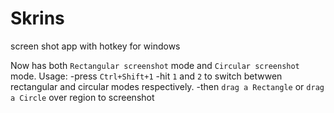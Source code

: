 # Skrins
screen shot app with hotkey for windows

Now has both ```Rectangular screenshot``` mode and ```Circular screenshot``` mode.
Usage:
    -press ```Ctrl+Shift+1```
    -hit ```1``` and ```2``` to switch betwwen rectangular and circular modes respectively.
    -then ```drag a Rectangle``` or ```drag a Circle``` over region to screenshot
